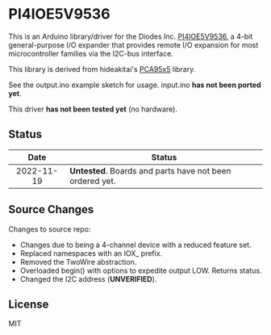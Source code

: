 # PI4IOE5V9536

This is an Arduino library/driver for the Diodes Inc.  [PI4IOE5V9536](https://www.diodes.com/part/view/PI4IOE5V9536/), a 4-bit general-purpose I/O expander that provides remote I/O expansion for most microcontroller families via the I2C-bus interface.

This library is derived from hideakitai's [PCA95x5](https://github.com/hideakitai/PCA95x5) library.

See the output.ino example sketch for usage. input.ino **has not been ported yet**.

This driver **has not been tested yet** (no hardware).

## Status

|    Date    | Status                                                    |
| :--------: | --------------------------------------------------------- |
| 2022-11-19 | **Untested**. Boards and parts have not been ordered yet. |

## Source Changes

Changes to source repo:

* Changes due to being a 4-channel device with a reduced feature set.
* Replaced namespaces with an IOX_ prefix.
* Removed the TwoWire abstraction.
* Overloaded begin() with options to expedite output LOW. Returns status.
* Changed the I2C address (**UNVERIFIED**).

## License

MIT
